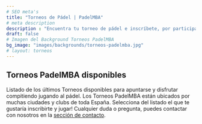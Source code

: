 ```yaml
---
# SEO meta's
title: "Torneos de Pádel | PadelMBA"
# meta description
description : "Encuentra tu torneo de pádel e inscríbete, por participar podrás entrar en sorteos y premios. ¡Haz tu inscripción! PadelMBA, líder en formación y eventos de pádel online."
draft: false
# Imagen del Background Torneos PadelMBA
bg_image: "images/backgrounds/torneos-padelmba.jpg"
# layout: torneos
---
```


## Torneos PadelMBA disponibles

Listado de los últimos Torneos disponibles para apuntarse y disfrutar compitiendo jugando al pádel. Los Torneos PadelMBA están ubicados por muchas ciudades y clubs de toda España. Selecciona del listado el que te gustaría inscribirte y jugar! Cualquier duda o pregunta, puedes contactar con nosotros en la [sección de contacto](/es/contacto/).
